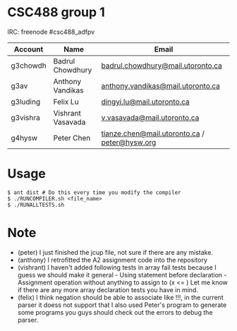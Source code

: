 CSC488 group 1
==============

IRC: freenode #csc488_adfpv

| Account  | Name              | Email                                         |
|----------|-------------------|-----------------------------------------------|
| g3chowdh | Badrul Chowdhury  | badrul.chowdhury@mail.utoronto.ca             |
| g3av     | Anthony Vandikas  | anthony.vandikas@mail.utoronto.ca             |
| g3luding | Felix Lu          | dingyi.lu@mail.utoronto.ca                    |
| g3vishra | Vishrant Vasavada | v.vasavada@mail.utoronto.ca                   |
| g4hysw   | Peter Chen        | tianze.chen@mail.utoronto.ca / peter@hysw.org |

Usage
=====

    $ ant dist # Do this every time you modify the compiler
    $ ./RUNCOMPILER.sh <file_name>
    $ ./RUNALLTESTS.sh

Note
====

- (peter) I just finished the jcup file, not sure if there are any mistake.
- (anthony) I retrofitted the A2 assignment code into the repository
- (vishrant) I haven't added following tests in array fail tests because I guess we should make it general
        - Using statement before declaration
        - Assignment operation without anything to assign to (x <= )
    Let me know if there are any more array declaration tests you have in mind.
- (felix) I think negation should be able to associate like !!!, in the current parser it doess not support that
I also used Peter's program to generate some programs you guys should check out the errors to debug the parser.
